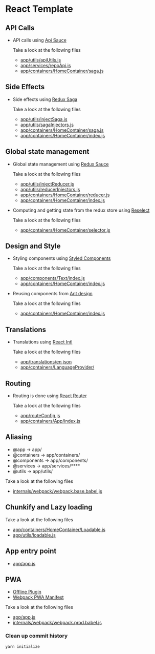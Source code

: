 # React Template

## API Calls

* API calls using [Api Sauce](https://github.com/infinitered/apisauce/)

  Take a look at the following files

  * [app/utils/apiUtils.js](app/utils/apiUtils.js)
  * [app/services/repoApi.js](app/services/repoApi.js)
  * [app/containers/HomeContainer/saga.js](app/containers/HomeContainer/saga.js)

## Side Effects

* Side effects using [Redux Saga](https://github.com/redux-saga/redux-saga)

  Take a look at the following files

  * [app/utils/injectSaga.js](app/utils/injectSaga.js)
  * [app/utils/sagaInjectors.js](app/utils/sagaInjectors.js)
  * [app/containers/HomeContainer/saga.js](app/containers/HomeContainer/saga.js)
  * [app/containers/HomeContainer/index.js](app/containers/HomeContainer/index.js)
  
## Global state management

* Global state management using [Redux Sauce](https://github.com/infinitered/reduxsauce)

  Take a look at the following files  

  * [app/utils/injectReducer.js](app/utils/injectReducer.js)
  * [app/utils/reducerInjectors.js](app/utils/reducerInjectors.js)
  * [app/containers/HomeContainer/reducer.js](app/containers/HomeContainer/reducer.js)
  * [app/containers/HomeContainer/index.js](app/containers/HomeContainer/index.js)

* Computing and getting state from the redux store using [Reselect](https://github.com/reduxjs/reselect)

  Take a look at the following files

  * [app/containers/HomeContainer/selector.js](app/containers/HomeContainer/selector.js)

## Design and Style

* Styling components using [Styled Components](https://styled-components.com)

  Take a look at the following files

  * [app/components/Text/index.js](app/components/Text/index.js)
  * [app/containers/HomeContainer/index.js](app/containers/HomeContainer/index.js)

* Reusing components from [Ant design](https://ant.design)

  Take a look at the following files

  * [app/containers/HomeContainer/index.js](app/containers/HomeContainer/index.js)
  
## Translations

* Translations using [React Intl](https://github.com/formatjs/react-intl)

  Take a look at the following files

  * [app/translations/en.json](app/translations/en.json)
  * [app/containers/LanguageProvider/](app/containers/LanguageProvider/)
  
## Routing

* Routing is done using [React Router](https://github.com/ReactTraining/react-router)

  Take a look at the following files

  * [app/routeConfig.js](app/routeConfig.js)
  * [app/containers/App/index.js](app/containers/App/index.js)

## Aliasing

  * @app -> app/
  * @containers -> app/containers/
  * @components -> app/components/
  * @services -> app/services/****
  * @utils -> app/utils/

  Take a look at the following files

  * [internals/webpack/webpack.base.babel.js](internals/webpack/webpack.base.babel.js)

## Chunkify and Lazy loading

  Take a look at the following files
  
  * [app/containers/HomeContainer/Loadable.js](app/containers/HomeContainer/Loadable.js)
  * [app/utils/loadable.js](app/utils/loadable.js)

## App entry point

  * [app/app.js](app/app.js)


## PWA

  * [Offline Plugin](https://github.com/NekR/offline-plugin)
  * [Webpack PWA Manifest](https://github.com/arthurbergmz/webpack-pwa-manifest)

  Take a look at the following files
  
  * [app/app.js](app/app.js)
  * [internals/webpack/webpack.prod.babel.js](internals/webpack/webpack.prod.babel.js)


### Clean up commit history
```yarn initialize```
